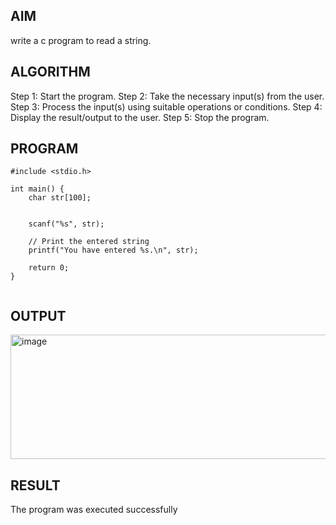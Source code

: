 ## AIM
write a c program to read a string.




## ALGORITHM
Step 1: Start the program. 
Step 2: Take the necessary input(s) from the user.
Step 3: Process the input(s) using suitable operations or conditions. 
Step 4: Display the result/output to the user. Step 5: Stop the program.

## PROGRAM
```
#include <stdio.h>

int main() {
    char str[100];

   
    scanf("%s", str);

    // Print the entered string
    printf("You have entered %s.\n", str);

    return 0;
}


```
## OUTPUT
<img width="783" height="199" alt="image" src="https://github.com/user-attachments/assets/02c78d99-bb0a-46c0-8835-2c3154e08320" />

## RESULT
The program was executed successfully
